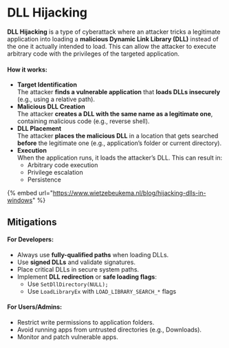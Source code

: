 # DLL Hijacking

**DLL Hijacking** is a type of cyberattack where an attacker tricks a legitimate application into loading a **malicious Dynamic Link Library (DLL)** instead of the one it actually intended to load. This can allow the attacker to execute arbitrary code with the privileges of the targeted application.



#### How it works:

* **Target Identification**\
  The attacker **finds a vulnerable application** that **loads DLLs insecurely** (e.g., using a relative path).
* **Malicious DLL Creation**\
  The attacker **creates a DLL with the same name as a legitimate one**, containing malicious code (e.g., reverse shell).
* **DLL Placement**\
  The attacker **places the malicious DLL** in a location that gets searched **before** the legitimate one (e.g., application’s folder or current directory).
* **Execution**\
  When the application runs, it loads the attacker’s DLL. This can result in:
  * Arbitrary code execution
  * Privilege escalation
  * Persistence

{% embed url="https://www.wietzebeukema.nl/blog/hijacking-dlls-in-windows" %}

## Mitigations

#### For Developers:

* Always use **fully-qualified paths** when loading DLLs.
* Use **signed DLLs** and validate signatures.
* Place critical DLLs in secure system paths.
* Implement **DLL redirection** or **safe loading flags**:
  * Use `SetDllDirectory(NULL);`
  * Use `LoadLibraryEx` with `LOAD_LIBRARY_SEARCH_*` flags

#### For Users/Admins:

* Restrict write permissions to application folders.
* Avoid running apps from untrusted directories (e.g., Downloads).
* Monitor and patch vulnerable apps.
